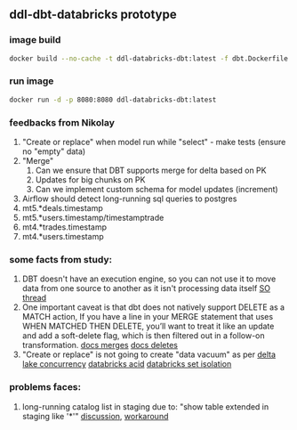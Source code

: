 ## ddl-dbt-databricks prototype

### image build
```bash
docker build --no-cache -t ddl-databricks-dbt:latest -f dbt.Dockerfile .
```
### run image
```bash
docker run -d -p 8080:8080 ddl-databricks-dbt:latest
```

### feedbacks from Nikolay
1. "Create or replace" when model run while "select" - make tests (ensure no "empty" data)
2. "Merge"
   1. Can we ensure that DBT supports merge for delta based on PK
   2. Updates for big chunks on PK
   3. Can we implement custom schema for model updates (increment)
3. Airflow should detect long-running sql queries to postgres
4. mt5.*deals.timestamp
4. mt5.*users.timestamp/timestamptrade
5. mt4.*trades.timestamp
5. mt4.*users.timestamp

### some facts from study:
1. DBT doesn't have an execution engine, so you can not use it to move data from one source to another as it isn't processing data itself
[SO thread](https://stackoverflow.com/questions/63002171/can-dbt-connect-to-different-databases-in-the-same-project)
2. One important caveat is that dbt does not natively support DELETE as a MATCH action, 
If you have a line in your MERGE statement that uses WHEN MATCHED THEN DELETE, 
you’ll want to treat it like an update and add a soft-delete flag, which is then filtered out in a follow-on transformation.
[docs merges](https://docs.getdbt.com/guides/migration/tools/migrating-from-stored-procedures/5-merges)
[docs deletes](https://docs.getdbt.com/guides/migration/tools/migrating-from-stored-procedures/4-deletes)
3. "Create or replace" is not going to create "data vacuum" as per 
[delta lake concurrency](https://docs.delta.io/0.4.0/delta-concurrency.html)
[databricks acid](https://docs.databricks.com/lakehouse/acid.html)
[databricks set isolation](https://docs.databricks.com/optimizations/isolation-level.html#setting-isolation-level)

### problems faces:
1. long-running catalog list in staging due to: "show table extended in staging like '*'"
   [discussion](https://github.com/dbt-labs/dbt-spark/issues/93), [workaround](https://github.com/dbt-labs/dbt-spark/issues/228)

